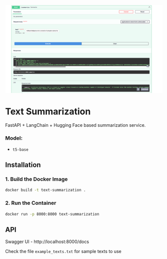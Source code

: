 ![demo.png](images/demo.png)

# Text Summarization
FastAPI + LangChain + Hugging Face based summarization service.

### Model: 
- `t5-base`


## Installation

### 1. Build the Docker Image

```bash
docker build -t text-summarization .
```

### 2. Run the Container

```bash
docker run -p 8000:8000 text-summarization
```


## API 

Swagger UI - http://localhost:8000/docs

Check the file `example_texts.txt` for sample texts to use 